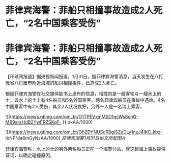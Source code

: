 # 菲律宾海警：菲船只相撞事故造成2人死亡，“2名中国乘客受伤”

# 菲律宾海警：菲船只相撞事故造成2人死亡，“2名中国乘客受伤”

【环球网报道】据央视新闻报道，1月31日，据菲律宾海警消息，当天发生在八打雁省八打雁市附近海域的船只相撞事件，已造成2人死亡。

根据菲律宾海警在社交媒体脸书上发布的信息，相撞的是一艘客轮与一艘水上的士，该水上的士上有4名船员和5名外国乘客，两名菲律宾船员在事故中遇难。4名中国乘客中有2人受伤，其余2人状况良好，另外一人是一名瑞士乘客。

![](https://inews.gtimg.com/om_bt/O1TPEVxmMSD1qcWs8chG-MB9araHdB2YwFRZSKqF-
H_skAA/1000)

![](https://inews.gtimg.com/om_bt/OhZDYNUScR8glSZuDLy1nzJ4IKC_kbz-
IbNPNla6mGyNsAA/1000) _菲律宾海警1月31日帖文所配图片_

菲律宾海警称，水上的士的另外两名船员正在一个海警分站，就这起海上事故提供证词，以确定碰撞原因。

